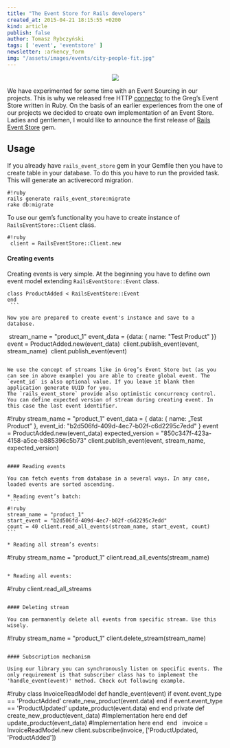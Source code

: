 ```yaml
---
title: "The Event Store for Rails developers"
created_at: 2015-04-21 18:15:55 +0200
kind: article
publish: false
author: Tomasz Rybczyński
tags: [ 'event', 'eventstore' ]
newsletter: :arkency_form
img: "/assets/images/events/city-people-fit.jpg"
---
```


<p>
  <figure align="center">
    <img src="/assets/images/events/city-people-fit.jpg">
  </figure>
</p>

We have experimented for some time with an Event Sourcing in our projects.
This is why we released free HTTP [connector](https://github.com/arkency/http_eventstore) to the Greg’s Event Store written in Ruby.
On the basis of an earlier experiences from the one of our projects we decided to create own implementation of an Event Store.
Ladies and gentlemen, I would like to announce the first release of [Rails Event Store](https://rubygems.org/gems/rails_event_store) gem.

<!-- more -->

## Usage

If you already have `rails_event_store` gem in your Gemfile then you have to create table in your database. To do this you have to run the provided task. This will generate an activerecord migration.

```
#!ruby
rails generate rails_event_store:migrate
rake db:migrate
```

To use our gem’s functionality you have to create instance of `RailsEventStore::Client` class. 
```
#!ruby
 client = RailsEventStore::Client.new
```

#### Creating events

Creating events is very simple. At the beginning you have to define own event model extending `RailsEventStore::Event` class.

```
class ProductAdded < RailsEventStore::Event
end
 ```

Now you are prepared to create event's instance and save to a database.

```
 stream_name = "product_1"
event_data = {data: { name: "Test Product" }} 
event = ProductAdded.new(event_data) 
client.publish_event(event, stream_name) 
client.publish_event(event)
``` 

We use the concept of streams like in Greg’s Event Store but (as you can see in above example) you are able to create global event. The `event_id` is also optional value. If you leave it blank then application generate UUID for you.
The `rails_event_store` provide also optimistic concurrency control. You can define expected version of stream during creating event. In this case the last event identifier.

```
#!ruby stream_name = "product_1"
event_data = {
    data: { name: „Test Product” },
    event_id: "b2d506fd-409d-4ec7-b02f-c6d2295c7edd"
}
event = ProductAdded.new(event_data)
expected_version = "850c347f-423a-4158-a5ce-b885396c5b73"
client.publish_event(event, stream_name, expected_version)
```

#### Reading events

You can fetch events from database in a several ways. In any case, loaded events are sorted ascending.

* Reading event’s batch:
 ```
#!ruby
stream_name = "product_1"
start_event = "b2d506fd-409d-4ec7-b02f-c6d2295c7edd"
count = 40 client.read_all_events(stream_name, start_event, count)
``` 

* Reading all stream’s events:

```
#!ruby stream_name = "product_1"
client.read_all_events(stream_name)
```
 
* Reading all events:

```
#!ruby client.read_all_streams
```

#### Deleting stream

You can permanently delete all events from specific stream. Use this wisely.

```
#!ruby
stream_name = "product_1"
client.delete_stream(stream_name)
```

#### Subscription mechanism

Using our library you can synchronously listen on specific events. The only requirement is that subscriber class has to implement the 'handle_event(event)' method. Check out following example.

```
#!ruby
class InvoiceReadModel
    def handle_event(event)
        if event.event_type == 'ProductAdded’
		    create_new_product(event.data)
		end
		if event.event_type == 'ProductUpdated’
			update_product(event.data)
		end
    end
	private
	def create_new_product(event_data)
	    #Implementation here
	end
	def update_product(event_data)
	    #Implementation here
	end 
end
 
invoice = InvoiceReadModel.new
client.subscribe(invoice, ['ProductUpdated, 'ProductAdded']) 
```
